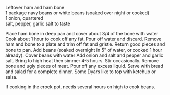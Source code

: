 ---
---

Leftover ham and ham bone  
1 package navy beans or white beans (soaked over night or cooked)  
1 onion, quartered   
salt, pepper, garlic salt to taste 


Place ham bone in deep pan and cover about 3/4 of the bone with water Cook about 1 hour to 
cook off any fat. Pour off water and discard. Remove ham and bone to a plate and trim off fat 
and gristle. Return good pieces and bone to pan. Add beans (soaked overnight in 5" of water, or 
cooked 1 hour already). Cover beans with water Add onion and salt and pepper and garlic salt. 
Bring to high heat then simmer 4-5 hours. Stir occasionally. Remove bone and ugly pieces of 
meat. Pour off any excess liquid. Serve with bread and salad for a complete dinner. Some 
Dyars like to top with ketchup or salsa.

If cooking in the crock pot, needs several hours on high to cook beans. 
